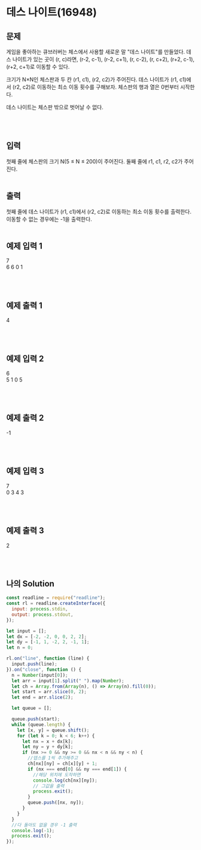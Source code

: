 # 데스 나이트(16948)

## 문제

게임을 좋아하는 큐브러버는 체스에서 사용할 새로운 말 "데스 나이트"를 만들었다. 데스 나이트가 있는 곳이 (r, c)라면, (r-2, c-1), (r-2, c+1), (r, c-2), (r, c+2), (r+2, c-1), (r+2, c+1)로 이동할 수 있다.

크기가 N×N인 체스판과 두 칸 (r1, c1), (r2, c2)가 주어진다. 데스 나이트가 (r1, c1)에서 (r2, c2)로 이동하는 최소 이동 횟수를 구해보자. 체스판의 행과 열은 0번부터 시작한다.

데스 나이트는 체스판 밖으로 벗어날 수 없다.

<br/>
<br/>

## 입력

첫째 줄에 체스판의 크기 N(5 ≤ N ≤ 200)이 주어진다. 둘째 줄에 r1, c1, r2, c2가 주어진다.
<br/>
<br/>

## 출력

첫째 줄에 데스 나이트가 (r1, c1)에서 (r2, c2)로 이동하는 최소 이동 횟수를 출력한다. 이동할 수 없는 경우에는 -1을 출력한다.
<br/>
<br/>

## 예제 입력 1

7<br/>
6 6 0 1

<br/><br/>

## 예제 출력 1

4

<br/>
<br/>

## 예제 입력 2

6<br/>
5 1 0 5

<br/><br/>

## 예제 출력 2

-1

<br/>
<br/>

## 예제 입력 3

7<br/>
0 3 4 3

<br/><br/>

## 예제 출력 3

2

<br/>
<br/>

## 나의 Solution

```javascript
const readline = require("readline");
const rl = readline.createInterface({
  input: process.stdin,
  output: process.stdout,
});

let input = [];
let dx = [-2, -2, 0, 0, 2, 2];
let dy = [-1, 1, -2, 2, -1, 1];
let n = 0;

rl.on("line", function (line) {
  input.push(line);
}).on("close", function () {
  n = Number(input[0]);
  let arr = input[1].split(" ").map(Number);
  let ch = Array.from(Array(n), () => Array(n).fill(0));
  let start = arr.slice(0, 2);
  let end = arr.slice(2);

  let queue = [];

  queue.push(start);
  while (queue.length) {
    let [x, y] = queue.shift();
    for (let k = 0; k < 6; k++) {
      let nx = x + dx[k];
      let ny = y + dy[k];
      if (nx >= 0 && ny >= 0 && nx < n && ny < n) {
        //뎁스를 1씩 추가해주고
        ch[nx][ny] = ch[x][y] + 1;
        if (nx === end[0] && ny === end[1]) {
          //해당 위치에 도작하면
          console.log(ch[nx][ny]);
          // 그값을 출력
          process.exit();
        }
        queue.push([nx, ny]);
      }
    }
  }
  //다 돌아도 없을 경우 -1 출력
  console.log(-1);
  process.exit();
});
```
